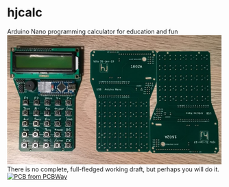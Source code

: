 # hjcalc
Arduino Nano programming calculator for education and fun
<br>
<img src="hjcalc.v01.jpg" width="500">
<br>
There is no complete, full-fledged working draft, but perhaps you will do it.
<br>
<a href="https://www.pcbway.com/project/shareproject/Programming_calculator_platform.html"><img src="https://www.pcbway.com/project/img/images/frompcbway.png" alt="PCB from PCBWay" /></a>
